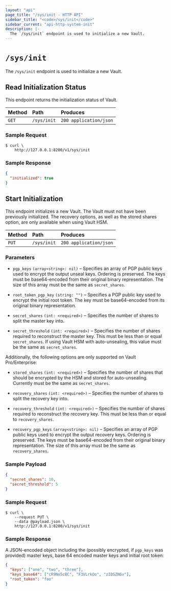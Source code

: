 ```yaml
---
layout: "api"
page_title: "/sys/init - HTTP API"
sidebar_title: "<code>/sys/init</code>"
sidebar_current: "api-http-system-init"
description: |-
  The `/sys/init` endpoint is used to initialize a new Vault.
---
```


# `/sys/init`

The `/sys/init` endpoint is used to initialize a new Vault.

## Read Initialization Status

This endpoint returns the initialization status of Vault.

| Method   | Path                         | Produces               |
| :------- | :--------------------------- | :--------------------- |
| `GET`    | `/sys/init`                  | `200 application/json` |

### Sample Request

```
$ curl \
    http://127.0.0.1:8200/v1/sys/init
```

### Sample Response

```json
{
  "initialized": true
}
```

## Start Initialization

This endpoint initializes a new Vault. The Vault must not have been previously
initialized. The recovery options, as well as the stored shares option, are only
available when using Vault HSM.

| Method   | Path                         | Produces               |
| :------- | :--------------------------- | :--------------------- |
| `PUT`    | `/sys/init`                  | `200 application/json` |

### Parameters

- `pgp_keys` `(array<string>: nil)` – Specifies an array of PGP public keys used
  to encrypt the output unseal keys. Ordering is preserved. The keys must be
  base64-encoded from their original binary representation. The size of this
  array must be the same as `secret_shares`.

- `root_token_pgp_key` `(string: "")` – Specifies a PGP public key used to
  encrypt the initial root token. The key must be base64-encoded from its
  original binary representation.

- `secret_shares` `(int: <required>)` – Specifies the number of shares to
  split the master key into.

- `secret_threshold` `(int: <required>)` – Specifies the number of shares
  required to reconstruct the master key. This must be less than or equal
  `secret_shares`. If using Vault HSM with auto-unsealing, this value must be
  the same as `secret_shares`.

Additionally, the following options are only supported on Vault Pro/Enterprise:

- `stored_shares` `(int: <required>)` – Specifies the number of shares that
  should be encrypted by the HSM and stored for auto-unsealing. Currently must
  be the same as `secret_shares`.

- `recovery_shares` `(int: <required>)` – Specifies the number of shares to
  split the recovery key into.

- `recovery_threshold` `(int: <required>)` – Specifies the number of shares
  required to reconstruct the recovery key. This must be less than or equal to
  `recovery_shares`.

- `recovery_pgp_keys` `(array<string>: nil)` – Specifies an array of PGP public
  keys used to encrypt the output recovery keys. Ordering is preserved. The keys
  must be base64-encoded from their original binary representation. The size of
  this array must be the same as `recovery_shares`.

### Sample Payload

```json
{
  "secret_shares": 10,
  "secret_threshold": 5
}
```

### Sample Request

```
$ curl \
    --request PUT \
    --data @payload.json \
    http://127.0.0.1:8200/v1/sys/init
```

### Sample Response

A JSON-encoded object including the (possibly encrypted, if `pgp_keys` was
provided) master keys, base 64 encoded master keys and initial root token:

```json
{
  "keys": ["one", "two", "three"],
  "keys_base64": ["cR9No5cBC", "F3VLrkOo", "zIDSZNGv"],
  "root_token": "foo"
}
```

